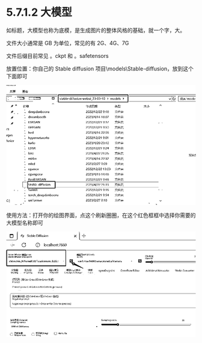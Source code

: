 # 5.7.1.2 大模型

如标题，大模型也称为底模，是生成图片的整体风格的基础，就一个字，大。

文件大小通常是 GB 为单位，常见的有 2G、4G、7G

文件后缀目前常见 。ckpt 和 。safetensors

放置位置：你自己的 Stable diffusion 项目\models\Stable-diffusion，放到这个下面即可

![](img/6028c82f1f566cd090f4f68ca799b57a.png)

使用方法：打开你的绘图界面，点这个刷新圈圈，在这个红色框框中选择你需要的大模型名称即可

![](img/64737811b2cd74ed45b5ea0eba4572d7.png)